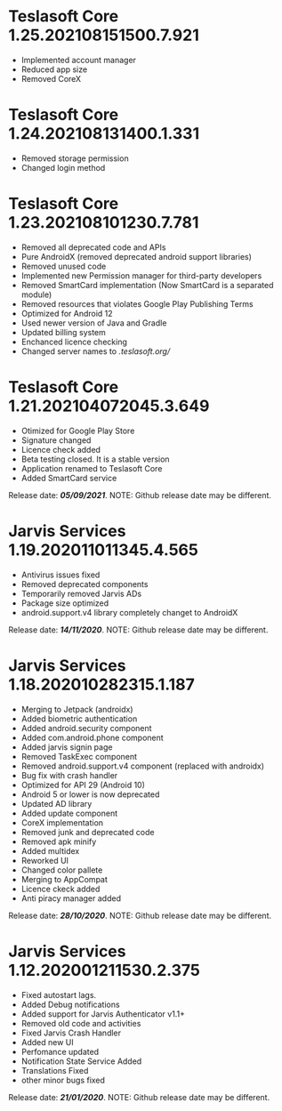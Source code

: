 # Teslasoft Core 1.25.202108151500.7.921

* Implemented account manager
* Reduced app size
* Removed CoreX

# Teslasoft Core 1.24.202108131400.1.331

* Removed storage permission
* Changed login method

# Teslasoft Core 1.23.202108101230.7.781

* Removed all deprecated code and APIs
* Pure AndroidX (removed deprecated android support libraries)
* Removed unused code
* Implemented new Permission manager for third-party developers
* Removed SmartCard implementation (Now SmartCard is a separated module)
* Removed resources that violates Google Play Publishing Terms
* Optimized for Android 12
* Used newer version of Java and Gradle
* Updated billing system
* Enchanced licence checking
* Changed server names to *.teslasoft.org/*

# Teslasoft Core 1.21.202104072045.3.649

- Otimized for Google Play Store
- Signature changed
- Licence check added
- Beta testing closed. It is a stable version
- Application renamed to Teslasoft Core
- Added SmartCard service

Release date: ***05/09/2021***.
NOTE: Github release date may be different.

# Jarvis Services 1.19.202011011345.4.565

- Antivirus issues fixed
- Removed deprecated components
- Temporarily removed Jarvis ADs
- Package size optimized
- android.support.v4 library completely changet to AndroidX

Release date: ***14/11/2020***.
NOTE: Github release date may be different.

# Jarvis Services 1.18.202010282315.1.187

- Merging to Jetpack (androidx)
- Added biometric authentication
- Added android.security component
- Added com.android.phone component
- Added jarvis signin page
- Removed TaskExec component
- Removed android.support.v4 component (replaced with androidx)
- Bug fix with crash handler
- Optimized for API 29 (Android 10)
- Android 5 or lower is now deprecated
- Updated AD library
- Added update component
- CoreX implementation
- Removed junk and deprecated code
- Removed apk minify
- Added multidex
- Reworked UI
- Changed color pallete
- Merging to AppCompat
- Licence ckeck added
- Anti piracy manager added

Release date: ***28/10/2020***.
NOTE: Github release date may be different.

# Jarvis Services 1.12.202001211530.2.375

- Fixed autostart lags.
- Added Debug notifications
- Added support for Jarvis Authenticator v1.1+
- Removed old code and activities
- Fixed Jarvis Crash Handler
- Added new UI
- Perfomance updated
- Notification State Service Added
- Translations Fixed
- other minor bugs fixed

Release date: ***21/01/2020***.
NOTE: Github release date may be different.